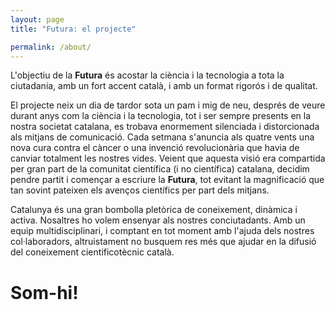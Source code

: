 ```yaml
---
layout: page
title: "Futura: el projecte"

permalink: /about/
---
```

L'objectiu de la **Futura** és acostar la ciència i la tecnologia a tota la ciutadania, amb un fort accent català, i amb un format rigorós i de qualitat.

El projecte neix un dia de tardor sota un pam i mig de neu, després de veure durant anys com la ciència i la tecnologia, tot i ser sempre presents en la nostra societat catalana, es trobava enormement silenciada i distorcionada als mitjans de comunicació. Cada setmana s'anuncia als quatre vents una nova cura contra el càncer o una invenció revolucionària que havia de canviar totalment les nostres vides. Veient que aquesta visió era compartida per gran part de la comunitat científica (i no científica) catalana, decidim pendre partit i començar a escriure la **Futura**, tot evitant la magnificació que tan sovint pateixen els avenços científics per part dels mitjans.

Catalunya és una gran bombolla pletòrica de coneixement, dinàmica i activa. Nosaltres ho volem ensenyar als nostres conciutadants. Amb un equip multidisciplinari, i comptant en tot moment amb l'ajuda dels nostres col·laboradors, altruistament no busquem res més que ajudar en la difusió del coneixement cientificotècnic català.

# Som-hi!
